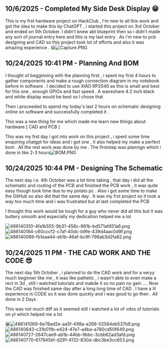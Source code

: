 <!--
  ===================    !!READ THIS NOTICE!!   ====================
  DO NOT edit this file manually. Your changes WILL BE OVERWRITTEN!
  This journal is auto generated and updated by Hack Club Blueprint.
  To edit this file, please edit your journal entries on Blueprint.
  ==================================================================
-->

## 10/6/2025 - Completed My Side Desk Display 😁  


This is my frst hardware project on HackClub , I'm new to all this work and got the idea to make this by ChatGPT , i started this project on 3rd October and ended on 5th October. I didn't knew abt blueprint then so i didn't made any sort of journal entry here and this is my last entry . As i'm new to pcb designing and CAD so this project took lot of efforts and also it was amazing experience . 😃![Capture.PNG](https://blueprint.hackclub.com/user-attachments/blobs/redirect/eyJfcmFpbHMiOnsiZGF0YSI6NzkzLCJwdXIiOiJibG9iX2lkIn19--adc05a610ff47f45f1e6beeb5dfe381d23b7fac7/Capture.PNG)
  

## 10/24/2025 10:41 PM - Planning And BOM   

I thought of begginning with the planning first , i spent my first 4 hours to gather components and make a rough connection diagram in my notebook before in software . I decided to use XIAO RP2040 as this is small and best for this one , enough GPIOs and fast speed . A waveshare 4.2 inch black and white display would be best so I chose that

Then i proceeded to spend my today's last 2 hours on schematic designing online on software and successfully completed it .

This was a new thing for me which made me learn new things about hardware [ CAD and PCB ]

This was my frst day i got into work on this project , i spent some time enquiring chatgpt for ideas and i got one , it also helped my make a perfect bom . All the rest work was done by me . The firststep was plannign which i done in like 2-3 hours![BOM.PNG](https://blueprint.hackclub.com/user-attachments/blobs/proxy/eyJfcmFpbHMiOnsiZGF0YSI6NTE2NCwicHVyIjoiYmxvYl9pZCJ9fQ==--bfb48e14e0374ddfd105f9c9f7427701f343a1f2/BOM.PNG)
  

## 10/24/2025 10:44 PM - Designing The Schematic   

The next day i.e. 4th October was a lot time taking , that day i did all the schematic and routing of the PCB and finished the PCB work , it was quite easy though took time due to my potato pc . Also i got some time to make the GitHub so also did that the same day . It was my frst project so it took a way too much time and i was frustrated but at last completed the PCB 

I thought this work would be tough for a guy who never did all this but it was buttery smooth and especially my dedication helped me a lot

![486140310-4fa1b555-9b31-456c-961b-bd571af451a6.png](https://blueprint.hackclub.com/user-attachments/blobs/proxy/eyJfcmFpbHMiOnsiZGF0YSI6NTE2NywicHVyIjoiYmxvYl9pZCJ9fQ==--8299a0299a53de8b138dda4ca8a3aac0e4876053/486140310-4fa1b555-9b31-456c-961b-bd571af451a6.png)
![486140184-c60cccf2-c7af-40dc-b9fe-439d4aac0d9f.png](https://blueprint.hackclub.com/user-attachments/blobs/proxy/eyJfcmFpbHMiOnsiZGF0YSI6NTE2NiwicHVyIjoiYmxvYl9pZCJ9fQ==--cd48a540530f1b8481e8631874cfd48638944689/486140184-c60cccf2-c7af-40dc-b9fe-439d4aac0d9f.png)
![486140089-fb1eaa44-eb1b-46af-bc9f-798ab3d2fa82.png](https://blueprint.hackclub.com/user-attachments/blobs/proxy/eyJfcmFpbHMiOnsiZGF0YSI6NTE2NSwicHVyIjoiYmxvYl9pZCJ9fQ==--5e61b34e638bfdda616210609d03a9b111fa89f2/486140089-fb1eaa44-eb1b-46af-bc9f-798ab3d2fa82.png)
  

## 10/24/2025 11 PM - THE CAD WORK AND THE CODE 😎  

The next day 5th October , i planned to do the CAD work and for a veryy much beginner like me , it was like pathetic , i wasn't able to even make a rect in 3d , still i watched tutorials and makde it so no pain no gain .... Now the CAD was finished same day after a long long time of CAD . I have a lil experience in CODE so it was done quickly and i was good to go then . All done in 2 Days .

This was not much diff as it seemed still i watched a lot of vdos of tutorials on yt which helped me a lot

😁![486141069-6e78ad2e-aa5f-498a-a266-02564eb537b9.png](https://blueprint.hackclub.com/user-attachments/blobs/proxy/eyJfcmFpbHMiOnsiZGF0YSI6NTE3NSwicHVyIjoiYmxvYl9pZCJ9fQ==--78d1509ba64bc74c96bad50d93fce61a631520c2/486141069-6e78ad2e-aa5f-498a-a266-02564eb537b9.png)
![486140643-c31b01fb-e424-47e7-a4ba-a780cd50f649.png](https://blueprint.hackclub.com/user-attachments/blobs/proxy/eyJfcmFpbHMiOnsiZGF0YSI6NTE3NCwicHVyIjoiYmxvYl9pZCJ9fQ==--548e2a28d49f3de25ff4e978fffe7fb3164c3793/486140643-c31b01fb-e424-47e7-a4ba-a780cd50f649.png)
![486140727-2647cae9-ab1b-44bb-9bbc-3cbb62ad3afd.png](https://blueprint.hackclub.com/user-attachments/blobs/proxy/eyJfcmFpbHMiOnsiZGF0YSI6NTE3MywicHVyIjoiYmxvYl9pZCJ9fQ==--4b87c9a3cb8b8cb50e769a5bc93246484a7bd358/486140727-2647cae9-ab1b-44bb-9bbc-3cbb62ad3afd.png)
![486140770-617945bf-d291-4132-830d-dbc3be3cc653.png](https://blueprint.hackclub.com/user-attachments/blobs/proxy/eyJfcmFpbHMiOnsiZGF0YSI6NTE3MiwicHVyIjoiYmxvYl9pZCJ9fQ==--c4833b5f3960265b7d0488b16f8e43de699d4b62/486140770-617945bf-d291-4132-830d-dbc3be3cc653.png)
  

